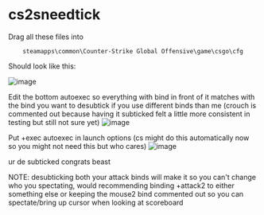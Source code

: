 # cs2sneedtick

Drag all these files into 

		steamapps\common\Counter-Strike Global Offensive\game\csgo\cfg    
	
Should look like this:


![image](https://github.com/z6m/cs2sneedtick/assets/58152411/390f6000-5229-4190-984c-67c6699008e2)

Edit the bottom autoexec so everything with bind in front of it matches with the bind you want to desubtick if you use different binds than me (crouch is commented out because having it subticked felt a little more consistent in testing but still not sure yet)
![image](https://github.com/z6m/cs2sneedtick/assets/58152411/7185e8bf-8c09-49ae-b480-ef612292710e)

Put +exec autoexec in launch options (cs might do this automatically now so you might not need this but who cares)
![image](https://github.com/z6m/cs2sneedtick/assets/58152411/af89df06-8001-4ad8-b99f-fcd56cb1cb92)

ur de subticked congrats beast

NOTE: desubticking both your attack binds will make it so you can't change who you spectating, would recommending binding +attack2 to either something else or keeping the mouse2 bind commented out so you can spectate/bring up cursor when looking at scoreboard
